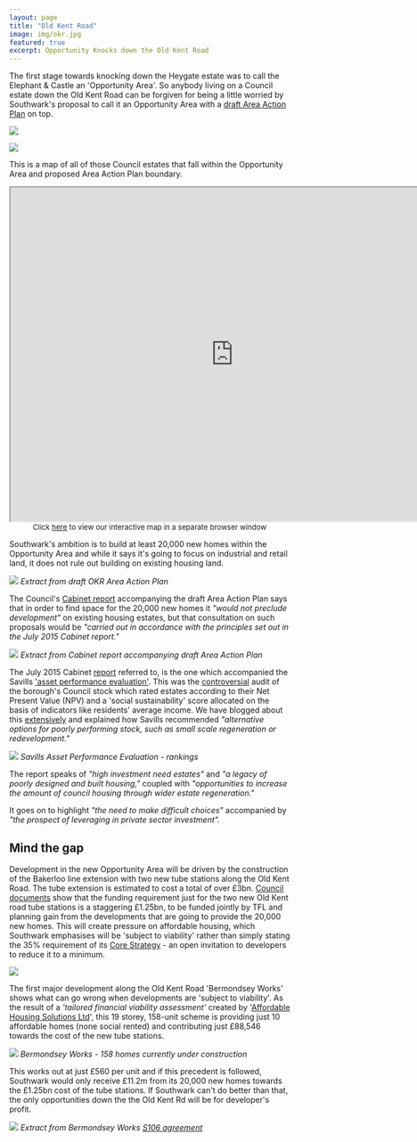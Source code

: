 ```yaml
---
layout: page
title: "Old Kent Road"
image: img/okr.jpg
featured: true
excerpt: Opportunity Knocks down the Old Kent Road
---
```


The first stage towards knocking down the Heygate estate was to call the Elephant & Castle an 'Opportunity Area'. So anybody living on a Council estate down the Old Kent Road can be forgiven for being a little worried by Southwark's proposal to call it an Opportunity Area with a [draft Area Action Plan](https://www.southwark.gov.uk/downloads/download/4596/old_kent_road_area_action_plan) on top. 


![](https://35percent.org/img/okrschemesforsale.jpg)

![](https://35percent.org/img/soldwithplanning.jpg)


This is a map of all of those Council estates that fall within the Opportunity Area and proposed Area Action Plan boundary.
<center>
<iframe src="https://35percent.org/map.html" width="800" height="600"></iframe>
<font size="2">Click <a href="https://35percent.org/map.html">here</a> to view our interactive map in a separate browser window</font>
</center>

Southwark's ambition is to build at least 20,000 new homes within the Opportunity Area and while it says it's going to focus on industrial and retail land, it does not rule out building on existing housing land. 

![](https://35percent.org/img/20000homes.png)
*Extract from draft OKR Area Action Plan*

The Council's [Cabinet report](https://moderngov.southwark.gov.uk/documents/s62019/Report%20Old%20Kent%20Road%20AAP.pdf) accompanying the draft Area Action Plan says that in order to find space for the 20,000 new homes it _"would not preclude development"_ on existing housing estates, but that consultation on such proposals would be _"carried out in accordance with the principles set out in the July 2015 Cabinet report."_

![](https://35percent.org/img/okrreport.png)
*Extract from Cabinet report accompanying draft Area Action Plan*

The July 2015 Cabinet [report](https://moderngov.southwark.gov.uk/documents/s55565/Report%20Future%20Estate%20Regeneration.pdf) referred to, is the one which accompanied the Savills ['asset performance evaluation'](https://moderngov.southwark.gov.uk/documents/s55626/Appendix%204%20Savills%20Evaluation.pdf). This was the [controversial](https://www.southwarknews.co.uk/news/your-home-is-worth-less-than-nothing-council-report-evaluates-southwark-properties/) audit of the borough's Council stock which rated estates according to their Net Present Value (NPV) and a 'social sustainability' score allocated on the basis of indicators like residents' average income. We have blogged about this [extensively](https://35percent.org/the-southwark-clearances/#completing-southwarks-clearances-with-savills) and explained how Savills recommended _"alternative options for poorly performing stock, such as small scale regeneration or redevelopment."_ 

![](https://35percent.org/img/assetgroups.png)
*Savills Asset Performance Evaluation - rankings*

The report speaks of _"high investment need estates"_ and _"a legacy of poorly designed and built housing,"_ coupled with _"opportunities  to  increase  the amount of council housing through wider estate regeneration."_

It goes on to highlight _"the  need  to  make  difficult  choices"_ accompanied by _"the  prospect  of  leveraging  in  private  sector investment"._

## Mind the gap
Development in the new Opportunity Area will be driven by the construction of the Bakerloo line extension with two new tube stations along the Old Kent Road. The tube extension is estimated to cost a total of over £3bn. [Council documents](https://www.southwark.gov.uk/download/downloads/id/13643/infrastructure_plan) show that the funding requirement just for the two new Old Kent road tube stations  is a staggering £1.25bn, to be funded jointly by TFL and planning gain from the developments that are going to provide the 20,000 new homes. This will create pressure on affordable housing, which Southwark emphasises will be 'subject to viability' rather than simply stating the 35% requirement of its [Core Strategy](https://www.southwark.gov.uk/info/200210/core_strategy) - an open invitation to developers to reduce it to a minimum. 

![](https://35percent.org/img/subjecttoviability.jpg)

The first major development along the Old Kent Road 'Bermondsey Works' shows what can go wrong when developments are 'subject to viability'. As the result of a _'tailored financial viability assessment'_ created by '[Affordable Housing Solutions Ltd](https://www.ah-solutions.com/#!services/cee5)', this 19 storey, 158-unit scheme is providing just 10 affordable homes (none social rented) and contributing just £88,546 towards the cost of the new tube stations.  

![](https://35percent.org/img/bermondseyworks.jpg)
*Bermondsey Works - 158 homes currently under construction*

This works out at just £560 per unit and if this precedent is followed, Southwark would only receive £11.2m from its 20,000 new homes towards the £1.25bn cost of the tube stations. If Southwark can't do better than that, the only opportunities down the the Old Kent Rd will be for developer's profit.

![](https://35percent.org/img/transportcontribution.png)
*Extract from Bermondsey Works [S106 agreement](https://planbuild.southwark.gov.uk/documents/?GetDocument=%7b%7b%7b!KaiWotaf%2bxHDP83nK8Z9gw%3d%3d!%7d%7d%7d)*

